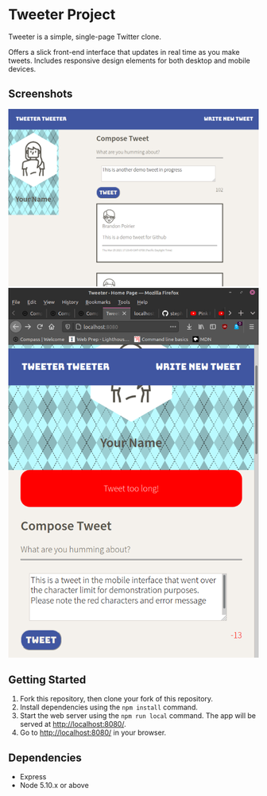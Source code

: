 # Tweeter Project

Tweeter is a simple, single-page Twitter clone.

Offers a slick front-end interface that updates in real time as you make tweets. Includes responsive design elements for both desktop and mobile devices.

## Screenshots
!["Screenshot of desktop interface"](https://github.com/stephanzonator/tweeter/blob/master/docs/desktopscreenshot.png)
!["Screenshot of mobile interface"](https://github.com/stephanzonator/tweeter/blob/master/docs/mobilescreenshot.png)

## Getting Started

1. Fork this repository, then clone your fork of this repository.
2. Install dependencies using the `npm install` command.
3. Start the web server using the `npm run local` command. The app will be served at <http://localhost:8080/>.
4. Go to <http://localhost:8080/> in your browser.

## Dependencies

- Express
- Node 5.10.x or above
